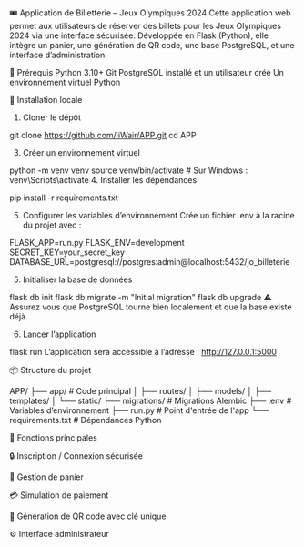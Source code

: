 🎟️ Application de Billetterie – Jeux Olympiques 2024
Cette application web permet aux utilisateurs de réserver des billets pour les Jeux Olympiques 2024 via une interface sécurisée. Développée en Flask (Python), elle intègre un panier, une génération de QR code, une base PostgreSQL, et une interface d’administration.

🔧 Prérequis
Python 3.10+
Git
PostgreSQL installé et un utilisateur créé
Un environnement virtuel Python

🚀 Installation locale
1. Cloner le dépôt
   
git clone https://github.com/iiWair/APP.git
cd APP

3. Créer un environnement virtuel

python -m venv venv
source venv/bin/activate  # Sur Windows : venv\Scripts\activate
4. Installer les dépendances

pip install -r requirements.txt

5. Configurer les variables d’environnement
Crée un fichier .env à la racine du projet avec :


FLASK_APP=run.py
FLASK_ENV=development
SECRET_KEY=your_secret_key
DATABASE_URL=postgresql://postgres:admin@localhost:5432/jo_billeterie


5. Initialiser la base de données

flask db init
flask db migrate -m "Initial migration"
flask db upgrade
⚠️ Assurez vous que PostgreSQL tourne bien localement et que la base existe déjà.

6. Lancer l’application

flask run
L’application sera accessible à l’adresse : http://127.0.0.1:5000

📦 Structure du projet

APP/
├── app/                 # Code principal
│   ├── routes/
│   ├── models/
│   ├── templates/
│   └── static/
├── migrations/          # Migrations Alembic
├── .env                 # Variables d’environnement
├── run.py               # Point d'entrée de l'app
└── requirements.txt     # Dépendances Python

📌 Fonctions principales

🔒 Inscription / Connexion sécurisée

🛒 Gestion de panier

💳 Simulation de paiement

🎫 Génération de QR code avec clé unique

⚙️ Interface administrateur

